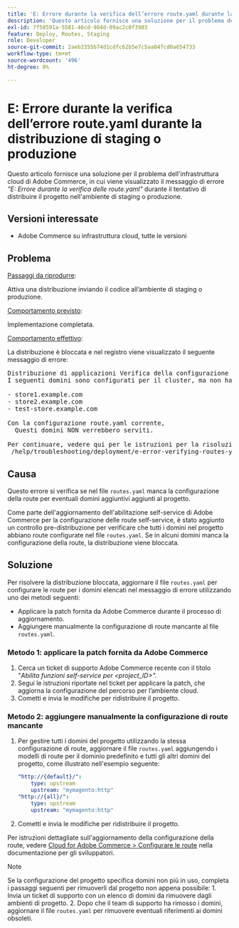```yaml
---
title: 'E: Errore durante la verifica dell’errore route.yaml durante la distribuzione di staging o produzione'
description: 'Questo articolo fornisce una soluzione per il problema dell’infrastruttura cloud di Adobe Commerce, in cui viene visualizzato il messaggio di errore *"E: Error while verifying route.yaml"* (Errore durante la verifica delle route.yaml) durante il tentativo di distribuire il progetto nell''ambiente di staging o di produzione.'
exl-id: 7f58591a-5581-46cd-984d-09ac2c0f3903
feature: Deploy, Routes, Staging
role: Developer
source-git-commit: 2aeb2355b74d1cdfc62b5e7c5aa04fcd0a654733
workflow-type: tm+mt
source-wordcount: '496'
ht-degree: 0%

---
```


# E: Errore durante la verifica dell’errore route.yaml durante la distribuzione di staging o produzione

Questo articolo fornisce una soluzione per il problema dell&#39;infrastruttura cloud di Adobe Commerce, in cui viene visualizzato il messaggio di errore *&quot;E: Errore durante la verifica delle route.yaml&quot;* durante il tentativo di distribuire il progetto nell&#39;ambiente di staging o produzione.

## Versioni interessate

* Adobe Commerce su infrastruttura cloud, tutte le versioni

## Problema

<u>Passaggi da riprodurre</u>:

Attiva una distribuzione inviando il codice all’ambiente di staging o produzione.

<u>Comportamento previsto</u>:

Implementazione completata.

<u>Comportamento effettivo</u>:

La distribuzione è bloccata e nel registro viene visualizzato il seguente messaggio di errore:

<pre>Distribuzione di applicazioni Verifica della configurazione E: errore durante la verifica di route.yaml.
I seguenti domini sono configurati per il cluster, ma non hanno route definite nel file route.yaml:

&#x200B;- store1.example.com
&#x200B;- store2.example.com
&#x200B;- test-store.example.com

Con la configurazione route.yaml corrente,
  Questi domini NON verrebbero serviti.

Per continuare, vedere qui per le istruzioni per la risoluzione dei problemi:
 /help/troubleshooting/deployment/e-error-verifying-routes-yaml-error-during-staging-or-production-deploy.md</pre>

## Causa

Questo errore si verifica se nel file `routes.yaml` manca la configurazione della route per eventuali domini aggiuntivi aggiunti al progetto.

Come parte dell&#39;aggiornamento dell&#39;abilitazione self-service di Adobe Commerce per la configurazione delle route self-service, è stato aggiunto un controllo pre-distribuzione per verificare che tutti i domini nel progetto abbiano route configurate nel file `routes.yaml`. Se in alcuni domini manca la configurazione della route, la distribuzione viene bloccata.

## Soluzione

Per risolvere la distribuzione bloccata, aggiornare il file `routes.yaml` per configurare le route per i domini elencati nel messaggio di errore utilizzando uno dei metodi seguenti:

* Applicare la patch fornita da Adobe Commerce durante il processo di aggiornamento.
* Aggiungere manualmente la configurazione di route mancante al file `routes.yaml`.

### Metodo 1: applicare la patch fornita da Adobe Commerce

1. Cerca un ticket di supporto Adobe Commerce recente con il titolo &quot;*Abilita funzioni self-service per &lt;project\_ID>&quot;.*
1. Segui le istruzioni riportate nel ticket per applicare la patch, che aggiorna la configurazione del percorso per l’ambiente cloud.
1. Сometti e invia le modifiche per ridistribuire il progetto.

### Metodo 2: aggiungere manualmente la configurazione di route mancante

1. Per gestire tutti i domini del progetto utilizzando la stessa configurazione di route, aggiornare il file `routes.yaml` aggiungendo i modelli di route per il dominio predefinito e tutti gli altri domini del progetto, come illustrato nell&#39;esempio seguente:

   ```yaml
   "http://{default}/":
       type: upstream
       upstream: "mymagento:http"
   "http://{all}/":
       type: upstream
       upstream: "mymagento:http"
   ```

1. Сometti e invia le modifiche per ridistribuire il progetto.

Per istruzioni dettagliate sull&#39;aggiornamento della configurazione della route, vedere [Cloud for Adobe Commerce > Configurare le route](https://experienceleague.adobe.com/it/docs/commerce-cloud-service/user-guide/configure/routes/routes-yaml) nella documentazione per gli sviluppatori.

>[!NOTE]
>
>Se la configurazione del progetto specifica domini non più in uso, completa i passaggi seguenti per rimuoverli dal progetto non appena possibile: 1. Invia un ticket di supporto con un elenco di domini da rimuovere dagli ambienti di progetto. 2. Dopo che il team di supporto ha rimosso i domini, aggiornare il file `routes.yaml` per rimuovere eventuali riferimenti ai domini obsoleti.
